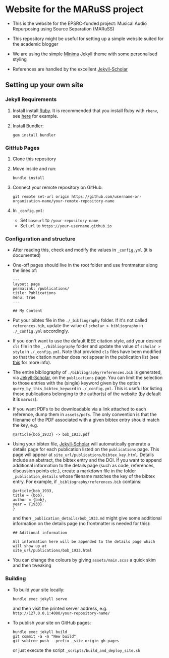 # Website for the MARuSS project

- This is the website for the EPSRC-funded project: Musical Audio Repurposing using Source Separation (MARuSS)

- This repository might be useful for setting up a simple website suited for the academic blogger

- We are using the simple [Minima](https://github.com/jekyll/minima) Jekyll theme with some personalised styling

- References are handled by the excellent [Jekyll-Scholar](https://github.com/inukshuk/jekyll-scholar)

## Setting up your own site

### Jekyll Requirements

1. Install install [Ruby](https://www.ruby-lang.org/en/). It is recommended that
   you install Ruby with `rbenv`, see [here]( https://gorails.com/setup/ubuntu/16.04#ruby) for example.

2. Install Bundler:
    ```
    gem install bundler
    ```

### GitHub Pages

1. Clone this repository

2. Move inside and run:
    ```
    bundle install
    ```
3. Connect your remote repository on GitHub:
    ```
    git remote set-url origin https://github.com/username-or-organization-name/your-remote-repository-name
    ```

4. In `_config.yml`:
    - Set `baseurl` to `/your-repository-name`
    - Set `url` to `https://your-username.github.io`

### Configuration and structure

- After reading this, check and modify the values in `_config.yml` (it is documented)

- One-off pages should live in the root folder and use frontmatter along the
    lines of:
    ```
    ---
    layout: page
    permalink: /publications/
    title: Publications
    menu: true
    ---

    ## My Content

    ```

- Put your bibtex file in the `./_bibliography` folder. If it's not called `references.bib`, update the value of `scholar > bibliography` in `./_config.yml` accordingly.

- If you don't want to use the default IEEE citation style, add your desired
    `cls` file in the `_./bibliography` folder and update the value of `scholar > style` in `./_config.yml`. Note that provided `cls` files have been modified so that the citation number does not appear in the publication list (see [this](https://techblog.lankes.org/2015/04/06/From-Wordpress-to-Jekyll/) for more info).

- The entire bibliography of `./bibliography/references.bib` is generated, via [Jekyll-Scholar](https://github.com/inukshuk/jekyll-scholar), on the `publications` page. You can limit the selection to those entries with the (single) keyword given by the option `query_by_this_bibtex_keyword` in `./_config.yml`. This is useful for listing those publications belonging to the author(s) of the website (by default it is `maruss`).

- If you want PDFs to be downloadable via a link attached to each reference, dump them in `assets/pdfs`. The only convention is that the filename of the PDF associated with a given bibtex entry should match the key, e.g.
    ```
    @article{bob_1933} -> bob_1933.pdf
    ```

- Using your bibtex file, [Jekyll-Scholar](https://github.com/inukshuk/jekyll-scholar) will automatically generate a details page for each publication listed on the `publications` page. This page will appear at `site_url/publications/bibtex_key.html`. Details include an abstract, the bibtex entry and the DOI. If you want to append additional information to the details page (such as code, references, discussion points etc.), create a markdown file in the folder `_publication_details` whose filename matches the key of the bibtex entry. For example, if `_bibliography/references.bib` contains:
    ```
    @article{bob_1933,
    title = {bob},
    author = {bob},
    year = {1933}
    }
    ```
    and then `_publication_details/bob_1933.md` might give some additional information
    on the details page (no frontmatter is needed for this):
    ```
    ## Aditional information

    All information here will be appended to the details page which will show up at
    site_url/publications/bob_1933.html
    ```

- You can change the colours by giving `assets/main.scss` a quick skim and then tweaking

### Building

- To build your site locally:
    ```
    bundle exec jekyll serve
    ```
    and then visit the printed server address, e.g. `http://127.0.0.1:4000/your-repository-name/`

- To publish your site on GitHub pages:
    ```
    bundle exec jekyll build
    git commit -a -m "New build"
    git subtree push --prefix _site origin gh-pages
    ```
    or just execute the script `_scripts/build_and_deploy_site.sh`
